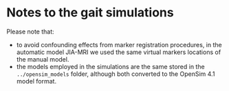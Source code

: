 # Notes to the gait simulations
Please note that:
* to avoid confounding effects from marker registration procedures, in the automatic model JIA-MRI we used the same virtual markers locations of the manual model. 
* the models employed in the simulations are the same stored in the `../opensim_models` folder, although both converted to the OpenSim 4.1 model format.